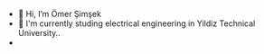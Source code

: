 - 👋 Hi, I’m Ömer Şimşek
- 📖 I'm currently studing electrical engineering in Yildiz Technical University..
- 
<!---
omerthecs0/omerthecs0 is a ✨ special ✨ repository because its `README.md` (this file) appears on your GitHub profile.
You can click the Preview link to take a look at your changes.
--->
